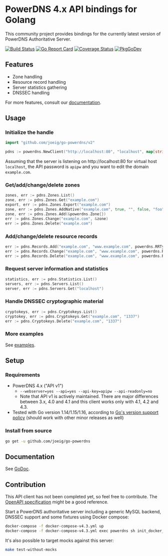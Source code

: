 # PowerDNS 4.x API bindings for Golang

This community project provides bindings for the currently latest version of PowerDNS Authoritative Server.

[![Build Status](https://github.com/joeig/go-powerdns/workflows/Tests/badge.svg)](https://github.com/joeig/go-powerdns/actions)
[![Go Report Card](https://goreportcard.com/badge/github.com/joeig/go-powerdns)](https://goreportcard.com/report/github.com/joeig/go-powerdns)
[![Coverage Status](https://coveralls.io/repos/github/joeig/go-powerdns/badge.svg?branch=master)](https://coveralls.io/github/joeig/go-powerdns?branch=master)
[![PkgGoDev](https://pkg.go.dev/badge/github.com/joeig/go-powerdns/v2)](https://pkg.go.dev/github.com/joeig/go-powerdns/v2)

## Features

* Zone handling
* Resource record handling
* Server statistics gathering
* DNSSEC handling

For more features, consult our [documentation](https://pkg.go.dev/badge/github.com/joeig/go-powerdns/v2).

## Usage

### Initialize the handle

```go
import "github.com/joeig/go-powerdns/v2"

pdns := powerdns.NewClient("http://localhost:80", "localhost", map[string]string{"X-API-Key": "apipw"}, nil)
```

Assuming that the server is listening on http://localhost:80 for virtual host `localhost`, the API password is `apipw` and you want to edit the domain `example.com`.

### Get/add/change/delete zones

```go
zones, err := pdns.Zones.List()
zone, err := pdns.Zones.Get("example.com")
export, err := pdns.Zones.Export("example.com")
zone, err := pdns.Zones.AddNative("example.com", true, "", false, "foo", "foo", true, []string{"ns.foo.tld."})
zone, err := pdns.Zones.Add(&powerdns.Zone{})
err := pdns.Zones.Change("example.com", &zone)
err := pdns.Zones.Delete("example.com")
```

### Add/change/delete resource records

```go
err := pdns.Records.Add("example.com", "www.example.com", powerdns.RRTypeAAAA, 60, []string{"::1"})
err := pdns.Records.Change("example.com", "www.example.com", powerdns.RRTypeAAAA, 3600, []string{"::1"})
err := pdns.Records.Delete("example.com", "www.example.com", powerdns.RRTypeA)
```

### Request server information and statistics

```go
statistics, err := pdns.Statistics.List()
servers, err := pdns.Servers.List()
server, err := pdns.Servers.Get("localhost")
```

### Handle DNSSEC cryptographic material

```go
cryptokeys, err := pdns.Cryptokeys.List()
cryptokey, err := pdns.Cryptokeys.Get("example.com", "1337")
err := pdns.Cryptokeys.Delete("example.com", "1337")
```

### More examples

See [examples](https://github.com/joeig/go-powerdns/tree/master/examples).

## Setup

### Requirements

- PowerDNS 4.x ("API v1")
  - `--webserver=yes --api=yes --api-key=apipw --api-readonly=no`
  - Note that API v1 is actively maintained. There are major differences between 3.x, 4.0 and 4.1 and this client works only with 4.1, 4.2 and 4.3.
- Tested with Go version 1.14/1.15/1.16, according to [Go's version support policy](https://golang.org/doc/devel/release.html#policy) (should work with other minor releases as well)

### Install from source

```bash
go get -u github.com/joeig/go-powerdns
```

## Documentation

See [GoDoc](https://godoc.org/github.com/joeig/go-powerdns).

## Contribution

This API client has not been completed yet, so feel free to contribute. The [OpenAPI specification](https://github.com/PowerDNS/pdns/blob/master/docs/http-api/swagger/authoritative-api-swagger.yaml) might be a good reference.

Start a PowerDNS authoritative server including a generic MySQL backend, DNSSEC support and some fixtures using Docker compose:

```bash
docker-compose -f docker-compose-v4.3.yml up
docker-compose -f docker-compose-v4.3.yml exec powerdns sh init_docker_fixtures.sh
```

It's also possible to target mocks against this server:

```bash
make test-without-mocks
```
